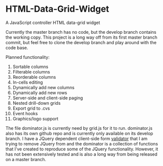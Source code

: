 # HTML-Data-Grid-Widget
A JavaScript controller HTML data-grid widget

Currently the master branch has no code, but the develop branch contains the working copy. This project is a long way off from 
its first master branch commit, but feel free to clone the develop branch and play around with the code base.

Planned functionality:
1) Sortable columns
2) Filterable columns
3) Reorderable columns
4) In-cells editing
5) Dynamically add new columns
6) Dynamically add new rows
7) Server-side and client-side paging
8) Nested drill-down grids
9) Export grid to .cvs
10) Event hooks
11) Graphics/logo support

The file dominator.js is currently need by grid.js for it to run. dominator.js also has its own github repo and is currently 
only available on its develop branch. I have a JQuery dependent client-side form [validator](https://github.com/mosbymc/validator) that I am trying to remove JQuery 
from and the dominator is a collection of functions that I've created to reproduce some of the JQuery functionality. However, 
it has not been extensively tested and is also a long way from being released on a master branch.
